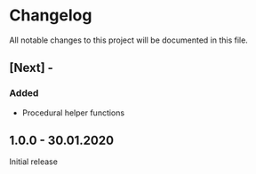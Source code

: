 # Changelog
All notable changes to this project will be documented in this file.

## [Next] -

### Added

- Procedural helper functions

## 1.0.0 - 30.01.2020

Initial release
